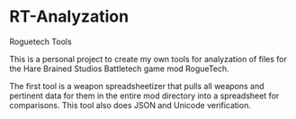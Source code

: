 # RT-Analyzation
Roguetech Tools

This is a personal project to create my own tools for analyzation of files for the Hare Brained Studios Battletech game mod RogueTech.

The first tool is a weapon spreadsheetizer that pulls all weapons and pertinent data for them in the entire mod directory into a spreadsheet for comparisons.
This tool also does JSON and Unicode verification.

